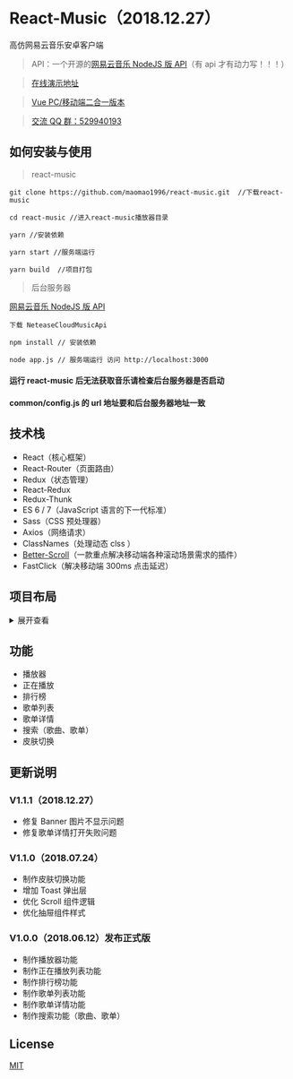 # React-Music（2018.12.27）

高仿网易云音乐安卓客户端

> API：一个开源的[网易云音乐 NodeJS 版 API](https://binaryify.github.io/NeteaseCloudMusicApi)（有 api 才有动力写！！！）

> [在线演示地址](http://reactmusic.mtnhao.com)

> [Vue PC/移动端二合一版本](https://github.com/maomao1996/Vue-mmPlayer)

> [交流 QQ 群：529940193](http://shang.qq.com/wpa/qunwpa?idkey=f8be1b627a89108ccfda9308720d2a4d0eb3306f253c5d3e8d58452e20b91129)

## 如何安装与使用

> react-music

```
git clone https://github.com/maomao1996/react-music.git  //下载react-music

cd react-music //进入react-music播放器目录

yarn //安装依赖

yarn start //服务端运行

yarn build  //项目打包
```

> 后台服务器

[网易云音乐 NodeJS 版 API](https://binaryify.github.io/NeteaseCloudMusicApi)

```
下载 NeteaseCloudMusicApi

npm install // 安装依赖

node app.js // 服务端运行 访问 http://localhost:3000
```

#### 运行 react-music 后无法获取音乐请检查后台服务器是否启动

#### common/config.js 的 url 地址要和后台服务器地址一致

## 技术栈

-   React（核心框架）
-   React-Router（页面路由）
-   Redux（状态管理）
-   React-Redux
-   Redux-Thunk
-   ES 6 / 7（JavaScript 语言的下一代标准）
-   Sass（CSS 预处理器）
-   Axios（网络请求）
-   ClassNames（处理动态 clss ）
-   [Better-Scroll](https://ustbhuangyi.github.io/better-scroll/#/zh)（一款重点解决移动端各种滚动场景需求的插件）
-   FastClick（解决移动端 300ms 点击延迟）

## 项目布局

<details>
<summary>展开查看</summary>
<pre><code>.
├── config                                          // webpack 配置文件
├── public                                          // 项目启动页面
├── scripts                                         // 脚本工具
├── screenshots                                     // 项目截图
├── src                                             // 项目源码目录
│   ├── api                                         // 数据交互
│   │   └── index.js
│   ├── assets                                      // 静态资源目录
│   │   ├── css                                     // 样式表目录
│   │   │   ├── index.scss                          // 基础样式
│   │   │   ├── mixin.scss                          // 基础样式宏
│   │   │   ├── playCount.scss                      // 播放数量样式宏
│   │   │   ├── reset.css                           // 基础重置
│   │   │   └── var.scss                            // 基本变量
│   │   └── img                                     // 图片目录
│   ├── base                                        // 公共基础组件目录
│   │   ├── columnList                              // 歌单基础列表组件 —— 列
│   │   │   ├── columnList.js
│   │   │   └── columnList.scss
│   │   ├── drawer                                  // 抽屉组件
│   │   │   ├── drawer.js
│   │   │   └── drawer.scss
│   │   ├── loading                                 // loading 组件
│   │   │   ├── loading.js
│   │   │   └── loading.scss
│   │   ├── notification                            // 通知组件（Toast）
│   │   │   ├── notification.js
│   │   │   └── notification.scss
│   │   ├── progress                                // 进度条拖动组件
│   │   │   ├── progress.js
│   │   │   └── progress.scss
│   │   ├── rowList                                 // 歌单列表基础组件 —— 行
│   │   │   ├── rowList.js
│   │   │   └── rowList.scss
│   │   ├── scroll                                  // 滚动组件
│   │   │   ├── scroll.js
│   │   │   └── scroll.scss
│   │   ├── slide                                   // slide 组件
│   │   │   ├── slide.js
│   │   │   └── slide.scss
│   │   ├── songlist                                // 歌曲列表基础组件
│   │   │    ├── songlist.js
│   │   │    └── songlist.scss
│   │   └── toast                                   // Toast 组件
│   │        ├── toast.js
│   │        └── toast.scss
│   ├── common                                      // 公共 Js 目录
│   │   └── util.js                                 // 公用 Js 方法
│   ├── components                                  // 公共项目组件目录
│   │   ├── menu                                    // 菜单组件
│   │   │   ├── menu-item                           // 菜单 Item 组件
│   │   │   │   └── menu-item.js
│   │   │   ├── menu.js
│   │   │   └── menu.scss
│   │   ├── mm-header                               // 一级导航组件
│   │   │   ├── mm-header.js
│   │   │   └── mm-header.scss
│   │   ├── mm-nav                                  // 二级导航组件
│   │   │   ├── mm-nav.js
│   │   │   └── mm-nav.scss
│   │   ├── player                                  // 播放组件
│   │   │   ├── player.js
│   │   │   └── player.scss
│   │   ├── search-list                             // 搜索列表详情组件
│   │        ├── search-list.js
│   │        └── search-list.scss
│   ├── model                                       // 数据模型目录
│   ├── pages                                       // 项目主页面目录
│   │   ├── discover                                // 发现页面
│   │   │   ├── discover.js
│   │   │   └── discover.scss
│   │   ├── playlist                                // 歌单详情页面
│   │   │   ├── playlist.js
│   │   │   └── playlist.scss
│   │   ├── search                                  // 搜索
│   │   │   ├── search.js
│   │   │   └── search.scss
│   │   ├── sheetlist                               // 歌单页面
│   │   │   ├── sheetlist.js
│   │   │   └── sheetlist.scss
│   │   ├── skin                                    // 皮肤切换页面
│   │   │   ├── skin.js
│   │   │   └── skin.scss
│   │   ├── toplist                                 // 排行榜页面
│   │   │   ├── toplist.js
│   │   │   └── toplist.scss
│   │   └── App.js                                  // 根组件
│   ├── store                                       // redux 目录
│   │   ├── actions.js                              // 配置 actions 方法
│   │   ├── actionTypes.js                          // 配置 actions 常量
│   │   ├── index.js                                // 引用 redux
│   │   └── reducers.js                             // 处理数据
│   ├── config.js                                   // 基础配置
│   └── index.js                                    // 入口主文件
</code></pre>
</details>

## 功能

-   播放器
-   正在播放
-   排行榜
-   歌单列表
-   歌单详情
-   搜索（歌曲、歌单）
-   皮肤切换

## 更新说明

### V1.1.1（2018.12.27）

-   修复 Banner 图片不显示问题
-   修复歌单详情打开失败问题

### V1.1.0（2018.07.24）

-   制作皮肤切换功能
-   增加 Toast 弹出层
-   优化 Scroll 组件逻辑
-   优化抽屉组件样式

### V1.0.0（2018.06.12）发布正式版

-   制作播放器功能
-   制作正在播放列表功能
-   制作排行榜功能
-   制作歌单列表功能
-   制作歌单详情功能
-   制作搜索功能（歌曲、歌单）

## License

[MIT](https://github.com/maomao1996/react-music/blob/master/LICENSE)
